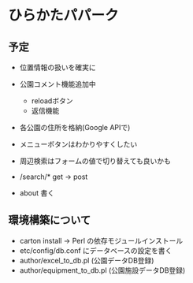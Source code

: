 # ひらかたパパーク

## 予定
* 位置情報の扱いを確実に
* 公園コメント機能追加中
  - reloadボタン
  - 返信機能
* 各公園の住所を格納(Google APIで)

* メニューボタンはわかりやすくしたい
* 周辺検索はフォームの値で切り替えても良いかも
* /search/* get -> post
* about 書く

## 環境構築について
* carton install -> Perl の依存モジュールインストール
* etc/config/db.conf にデータベースの設定を書く
* author/excel_to_db.pl (公園データDB登録)
* author/equipment_to_db.pl (公園施設データDB登録)

